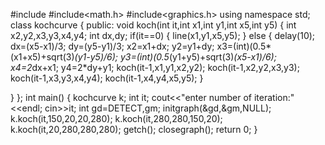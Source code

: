 #include<iostream>
#include<math.h>
#include<graphics.h>
using namespace std;
class kochcurve
{
public:
void koch(int it,int x1,int y1,int x5,int y5)
{
int x2,y2,x3,y3,x4,y4;
int dx,dy;
if(it==0)
{
line(x1,y1,x5,y5);
}
else
{
delay(10);
dx=(x5-x1)/3;
dy=(y5-y1)/3;
x2=x1+dx;
y2=y1+dy;
x3=(int)(0.5*(x1+x5)+sqrt(3)*(y1-y5)/6);
y3=(int)(0.5*(y1+y5)+sqrt(3)*(x5-x1)/6);
x4=2*dx+x1;
y4=2*dy+y1;
koch(it-1,x1,y1,x2,y2);
koch(it-1,x2,y2,x3,y3);
koch(it-1,x3,y3,x4,y4);
koch(it-1,x4,y4,x5,y5);
}

}
};
int main()
{
kochcurve k;
int it;
cout<<"enter number of iteration:"<<endl;
cin>>it;
int gd=DETECT,gm;
initgraph(&gd,&gm,NULL);
k.koch(it,150,20,20,280);
k.koch(it,280,280,150,20);
k.koch(it,20,280,280,280);
getch();
closegraph();
return 0;
}
